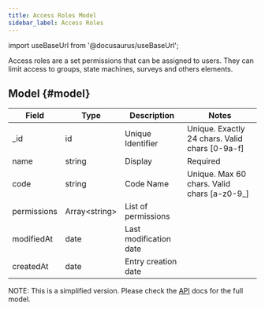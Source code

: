 ```yaml
---
title: Access Roles Model
sidebar_label: Access Roles
---
```

import useBaseUrl from '@docusaurus/useBaseUrl';

Access roles are a set permissions that can be assigned to users.
They can limit access to groups, state machines, surveys and others elements.

## Model {#model}

| Field | Type | Description | Notes |
| ----  | ---- | ----------- | ----  |
| _id   | id   | Unique Identifier   | Unique. Exactly 24 chars. Valid chars [0-9a-f] |
| name  | string | Display   | Required |
| code  | string | Code Name | Unique. Max 60 chars. Valid chars [a-z0-9_] |
| permissions | Array\<string\> | List of permissions 
| modifiedAt | date | Last modification date
| createdAt | date | Entry creation date |

NOTE: This is a simplified version. Please check the [API](https://www.cotalker.com/swagger/core/?key=woubtjf4olr0t4zgutuwn6scbcm6hd3qh1cgl5obmohpbm3mfublnwcvv67lodgjvd3h86s9ppshtvmf95gepsqh6nizq9liu7f) docs for the full model.
